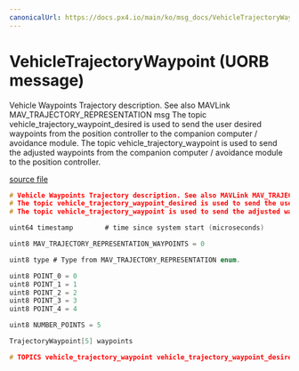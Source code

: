 ```yaml
---
canonicalUrl: https://docs.px4.io/main/ko/msg_docs/VehicleTrajectoryWaypoint
---
```


# VehicleTrajectoryWaypoint (UORB message)

Vehicle Waypoints Trajectory description. See also MAVLink MAV_TRAJECTORY_REPRESENTATION msg The topic vehicle_trajectory_waypoint_desired is used to send the user desired waypoints from the position controller to the companion computer / avoidance module. The topic vehicle_trajectory_waypoint is used to send the adjusted waypoints from the companion computer / avoidance module to the position controller.

[source file](https://github.com/PX4/PX4-Autopilot/blob/release/1.14/msg/VehicleTrajectoryWaypoint.msg)

```c
# Vehicle Waypoints Trajectory description. See also MAVLink MAV_TRAJECTORY_REPRESENTATION msg
# The topic vehicle_trajectory_waypoint_desired is used to send the user desired waypoints from the position controller to the companion computer / avoidance module.
# The topic vehicle_trajectory_waypoint is used to send the adjusted waypoints from the companion computer / avoidance module to the position controller.

uint64 timestamp        # time since system start (microseconds)

uint8 MAV_TRAJECTORY_REPRESENTATION_WAYPOINTS = 0

uint8 type # Type from MAV_TRAJECTORY_REPRESENTATION enum.

uint8 POINT_0 = 0
uint8 POINT_1 = 1
uint8 POINT_2 = 2
uint8 POINT_3 = 3
uint8 POINT_4 = 4

uint8 NUMBER_POINTS = 5

TrajectoryWaypoint[5] waypoints

# TOPICS vehicle_trajectory_waypoint vehicle_trajectory_waypoint_desired

```
